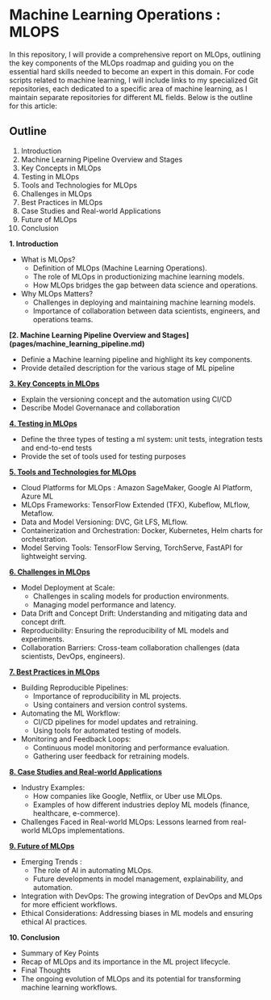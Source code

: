 # Machine Learning Operations : MLOPS 

In this repository, I will provide a comprehensive report on MLOps, outlining the key components of the MLOps roadmap and guiding you on the essential hard skills needed to become an expert in this domain. 
For code scripts related to machine learning, I will include links to my specialized Git repositories, each dedicated to a specific area of machine learning, as I maintain separate repositories for different ML fields. 
Below is the outline for this article:
## Outline
1. Introduction
2. Machine Learning Pipeline Overview and Stages
3. Key Concepts in MLOps
4. Testing in MLOps
5. Tools and Technologies for MLOps
6. Challenges in MLOps
7. Best Practices in MLOps
8. Case Studies and Real-world Applications
9. Future of MLOps
10. Conclusion
 
**1. Introduction**
  - What is MLOps?
    - Definition of MLOps (Machine Learning Operations).
    - The role of MLOps in productionizing machine learning models.
    - How MLOps bridges the gap between data science and operations.
  - Why MLOps Matters?
    - Challenges in deploying and maintaining machine learning models.
    - Importance of collaboration between data scientists, engineers, and operations teams.
    
**[2. Machine Learning Pipeline Overview and Stages] (pages/machine_learning_pipeline.md)**
  - Definie a Machine learning pipeline and highlight its key components.
  - Provide detailed description for the various stage of ML pipeline
    
**[3. Key Concepts in MLOps](pages/key_concepts_mlops.md)**
  - Explain the versioning concept and the automation using CI/CD
  - Describe Model Governanace and collaboration
    
**[4. Testing in MLOps]()**
  - Define the three types of testing a ml system: unit tests, integration tests and end-to-end tests
  - Provide the set of tools used for testing purposes
    
**[5. Tools and Technologies for MLOps](pages/tools_and_technologies.md)**
  - Cloud Platforms for MLOps : Amazon SageMaker, Google AI Platform, Azure ML
  - MLOps Frameworks: TensorFlow Extended (TFX), Kubeflow, MLflow, Metaflow.
  - Data and Model Versioning: DVC, Git LFS, MLflow.
  - Containerization and Orchestration: Docker, Kubernetes, Helm charts for orchestration.
  - Model Serving Tools: TensorFlow Serving, TorchServe, FastAPI for lightweight serving.

**[6. Challenges in MLOps]()**
  - Model Deployment at Scale: 
    - Challenges in scaling models for production environments.
    - Managing model performance and latency.
  - Data Drift and Concept Drift: Understanding and mitigating data and concept drift.
  - Reproducibility: Ensuring the reproducibility of ML models and experiments.
  - Collaboration Barriers: Cross-team collaboration challenges (data scientists, DevOps, engineers).

**[7. Best Practices in MLOps]()**
  - Building Reproducible Pipelines:
    - Importance of reproducibility in ML projects.
    - Using containers and version control systems.
  - Automating the ML Workflow: 
    - CI/CD pipelines for model updates and retraining.
    - Using tools for automated testing of models.
  - Monitoring and Feedback Loops:
    - Continuous model monitoring and performance evaluation.
    - Gathering user feedback for retraining models.

**[8. Case Studies and Real-world Applications]()**
  - Industry Examples:
    - How companies like Google, Netflix, or Uber use MLOps.
    - Examples of how different industries deploy ML models (finance, healthcare, e-commerce).
  - Challenges Faced in Real-world MLOps: Lessons learned from real-world MLOps implementations.

**[9. Future of MLOps]()**
  - Emerging Trends : 
    - The role of AI in automating MLOps.
    - Future developments in model management, explainability, and automation.
  - Integration with DevOps: The growing integration of DevOps and MLOps for more efficient workflows.
  - Ethical Considerations: Addressing biases in ML models and ensuring ethical AI practices.

**10. Conclusion**
  - Summary of Key Points
  - Recap of MLOps and its importance in the ML project lifecycle.
  - Final Thoughts
  - The ongoing evolution of MLOps and its potential for transforming machine learning workflows.
